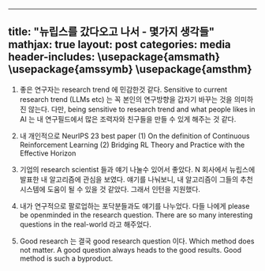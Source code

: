 
---
title:  "뉴립스를 갔다오고 나서 - 몇가지 생각들"
mathjax: true
layout: post
categories: media
header-includes:
  \usepackage{amsmath}
  \usepackage{amssymb}
  \usepackage{amsthm}
---

1. 좋은 연구자는 research trend 에 민감한것 같다. Sensitive to current research trend (LLMs etc) 는 꼭 본인의 연구방향을 갑자기 바꾸는 것을 의미하진 않는다. 다만, being sensitive to research trend and what people likes in AI 는 내 연구필드에서 많은 조력자와 친구들을 만들 수 있게 해주는 것 같다.

2. 내 개인적으로 NeurIPS 23 best paper
   (1) On the definition of Continuous Reinforcement Learning
   (2) Bridging RL Theory and Practice with the Effective Horizon

3. 기업의 research scientist 들과 얘기 나눌수 있어서 좋았다. N 회사에서 뉴립스에 발표한 내 알고리즘에 관심을 보였다. 얘기를 나눠보니, 내 알고리즘이 그들의 추천시스템에 도움이 될 수 있을 것 같았다. 그래서 인턴을 지원했다.

4. 내가 연구적으로 팔로업하는 포닥분들과도 얘기를 나누었다. 다들 나에게 please be openminded in the research question. There are so many interesting questions in the real-world 라고 해주었다.

5. Good research 는 결국 good research question 이다. Which method does not matter. A good question always heads to the good results. Good method is such a byproduct.
